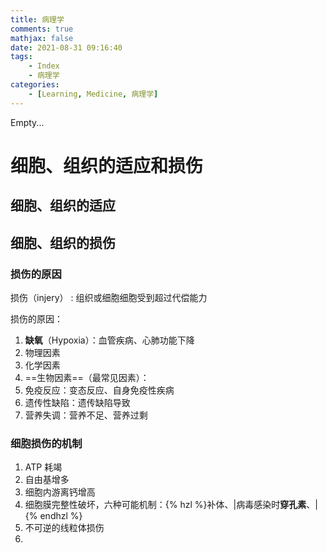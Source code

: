 ```yaml
---
title: 病理学
comments: true
mathjax: false
date: 2021-08-31 09:16:40
tags:
    - Index
    - 病理学
categories:
    - [Learning, Medicine, 病理学]
---
```


Empty...

<!-- more -->

# 细胞、组织的适应和损伤

## 细胞、组织的适应

## 细胞、组织的损伤

### 损伤的原因

损伤（injery）
: 组织或细胞细胞受到超过代偿能力

<!-- 病因学 -->

损伤的原因：
1. **缺氧**（Hypoxia）：血管疾病、心肺功能下降
2. 物理因素
3. 化学因素
4. ==生物因素==（最常见因素）：
5. 免疫反应：变态反应、自身免疫性疾病
6. 遗传性缺陷：遗传缺陷导致
7. 营养失调：营养不足、营养过剩

### 细胞损伤的机制

1. ATP 耗竭
2. 自由基增多
3. 细胞内游离钙增高
4. 细胞膜完整性破坏，六种可能机制：{% hzl %}补体、|病毒感染时**穿孔素**、|{% endhzl %}
5. 不可逆的线粒体损伤
6. 
